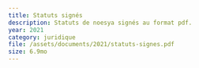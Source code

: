 ```yaml
---
title: Statuts signés
description: Statuts de noesya signés au format pdf.
year: 2021
category: juridique
file: /assets/documents/2021/statuts-signes.pdf
size: 6.9mo
---
```

